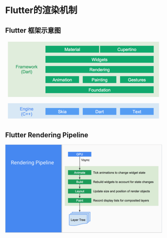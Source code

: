 # Flutter的渲染机制
## Flutter 框架示意图
<img src="images/flutter框架.png" width="500"><br>
## Flutter Rendering Pipeline
<img src="images/pipeline.png" width="500"><br>
